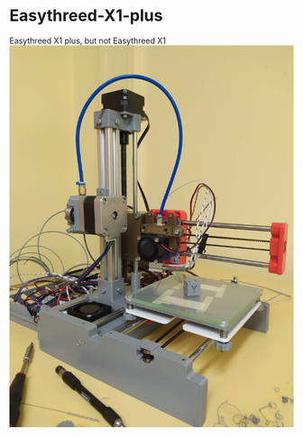 # Easythreed-X1-plus
Easythreed X1 plus, but not Easythreed X1
![](https://github.com/wodzir/Easythreed-X1-plus/blob/main/Images/Photos/Printer.jpg)
